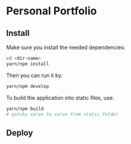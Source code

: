 # Personal Portfolio

## Install

Make sure you install the needed dependencies:

```sh
cd <dir-name>
yarn/npm install
```

Then you can run it by:

```sh
yarn/npm develop
```

To build the application into static files, use:

```sh
yarn/npm build
# gatsby serve to serve from static folder
```

## Deploy

